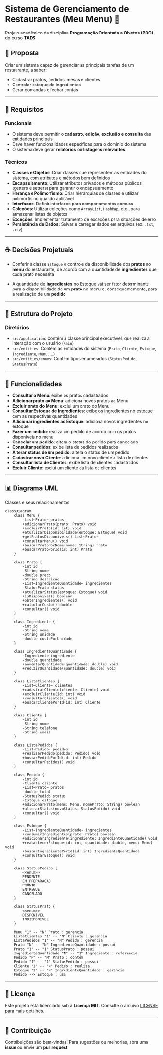 # Sistema de Gerenciamento de Restaurantes (Meu Menu) :pizza:

Projeto acadêmico da disciplina **Programação Orientada a Objetos (POO)** do curso **TADS**

## 📝 Proposta

Criar um sistema capaz de gerenciar as principais tarefas de um restaurante, a saber:

- Cadastrar pratos, pedidos, mesas e clientes
- Controlar estoque de ingredientes
- Gerar comandas e fechar contas

---

## :pushpin: Requisitos

### Funcionais

- O sistema deve permitir o **cadastro, edição, exclusão e consulta** das entidades principais
- Deve haver funcionalidades específicas para o domínio do sistema
- O sistema deve gerar **relatórios** ou **listagens relevantes**

### Técnicos

- **Classes e Objetos:** Criar classes que representem as entidades do sistema, com atributos e métodos bem definidos
- **Encapsulamento:** Utilizar atributos privados e métodos públicos (getters e setters) para garantir o encapsulamento
- **Herança e Polimorfismo:** Criar hierarquias de classes e utilizar polimorfismo quando aplicável
- **Interfaces:** Definir interfaces para comportamentos comuns
- **Coleções:** Utilizar coleções como `ArrayList`, `HashMap`, etc., para armazenar listas de objetos
- **Exceções:** Implementar tratamento de exceções para situações de erro
- **Persistência de Dados:** Salvar e carregar dados em arquivos (ex: `.txt`, `.csv`)

---

## :coffee: Decisões Projetuais

- Conferir à classe `Estoque` o controle da disponibilidade dos **pratos** no **menu** do restaurante, de acordo com a quantidade de **ingredientes** que cada prato necessita

- A quantidade de **ingredientes** no Estoque vai ser fator determinante para a disponibilidade de um **prato** no menu e, consequentemente, para a realização de um **pedido**

---

## :file_folder: Estrutura do Projeto

### Diretórios

- `src/application`: Contém a classe principal executável, que realiza a interação com o usuário (`Main`)
- `src/entities`: Contém as entidades do sistema (`Prato`, `Cliente`, `Estoque`, `Ingrediente`, `Menu`, ...)
- `src/entities/enums`: Contém tipos enumerados (`StatusPedido`, `StatusPrato`)

---

## :wrench: Funcionalidades

- **Consultar o Menu**: exibe os pratos cadastrados
- **Adicionar prato ao Menu**: adiciona novos pratos ao Menu
- **Excluir prato do Menu**: exclui um prato do Menu
- **Consultar Estoque de Ingredientes**: exibe os ingredientes no estoque com as respectivas quantidades
- **Adicionar ingredientes ao Estoque**: adiciona novos ingredientes no estoque
- **Fazer um pedido**: realiza um pedido de acordo com os pratos disponíveis no menu
- **Cancelar um pedido**: altera o status do pedido para cancelado
- **Consultar pedidos**: exibe lista de pedidos realizados
- **Alterar status de um pedido**: altera o status de um pedido
- **Cadastrar novo Cliente**: adiciona um novo cliente a lista de clientes
- **Consultar lista de Clientes**: exibe lista de clientes cadastrados
- **Excluir Cliente**: exclui um cliente da lista de clientes

---

## :bar_chart: Diagrama UML

Classes e seus relacionamentos

```mermaid
classDiagram
    class Menu {
        -List~Prato~ pratos
        +adicionarPrato(prato: Prato) void
        +excluirPrato(id: int) void
        +atualizarDisponibilidade(estoque: Estoque) void
        +getPratosDisponiveis() List~Prato~
        +consultarMenu() void
        +buscarPratoPorNome(nome: String) Prato
        +buscarPratoPorId(id: int) Prato
    }

    class Prato {
        -int id
        -String nome
        -double preco
        -String descricao
        -List~IngredienteQuantidade~ ingredientes
        -StatusPrato status
        +atualizarStatus(estoque: Estoque) void
        +isDisponivel() boolean
        +obterIngredientes() void
        +calcularCusto() double
        +consultar() void
    }

    class Ingrediente {
        -int id
        -String nome
        -String unidade
        -double custoPorUnidade
    }

    class IngredienteQuantidade {
        -Ingrediente ingrediente
        -double quantidade
        +aumentarQuantidade(quantidade: double) void
        +reduzirQuantidade(quantidade: double) void
    }

    class ListaClientes {
        -List~Cliente~ clientes
        +cadastrarCliente(cliente: Cliente) void
        +excluirCliente(id: int) void
        +consultarClientes() void
        +buscarClientePorId(id: int) Cliente
    }

    class Cliente {
        -int id
        -String nome
        -String telefone
        -String email
    }

    class ListaPedidos {
        -List~Pedido~ pedidos
        +realizarPedido(pedido: Pedido) void
        +buscarPedidoPorId(id: int) Pedido
        +consultarPedidos() void
    }

    class Pedido {
        -int id
        -Cliente cliente
        -List~Prato~ pratos
        -double total
        -StatusPedido status
        -Estoque estoque
        +adicionarPrato(menu: Menu, nomePrato: String) boolean
        +alterarStatus(novoStatus: StatusPedido) void
        +consultar() void
    }

    class Estoque {
        -List~IngredienteQuantidade~ ingredientes
        +consumirIngredientes(prato: Prato) boolean
        +adicionarIngrediente(ingrediente: IngredienteQuantidade) void
        +reabastecerEstoque(id: int, quantidade: double, menu: Menu) void
        +buscarIngredientePorId(id: int) IngredienteQuantidade
        +consultarEstoque() void
    }

    class StatusPedido {
        <<enum>>
        PENDENTE
        EM_PREPARACAO
        PRONTO
        ENTREGUE
        CANCELADO
    }

    class StatusPrato {
        <<enum>>
        DISPONIVEL
        INDISPONIVEL
    }

    Menu "1" -- "N" Prato : gerencia
    ListaClientes "1" -- "N" Cliente : gerencia
    ListaPedidos "1" -- "N" Pedido : gerencia
    Prato "N" -- "N" IngredienteQuantidade : possui
    Prato "1" -- "1" StatusPrato : possui
    IngredienteQuantidade "N" -- "1" Ingrediente : referencia
    Pedido "N" -- "M" Prato : contém
    Pedido "1" -- "1" StatusPedido : possui
    Cliente "1" -- "N" Pedido : realiza
    Estoque "1" -- "N" IngredienteQuantidade : gerencia
    Pedido --> Estoque : usa
```
---
## 📄 Licença

Este projeto está licenciado sob a **Licença MIT**. Consulte o arquivo [LICENSE](LICENSE) para mais detalhes.

---

## 🤝 Contribuição

Contribuições são bem-vindas! Para sugestões ou melhorias, abra uma **issue** ou envie um **pull request**
